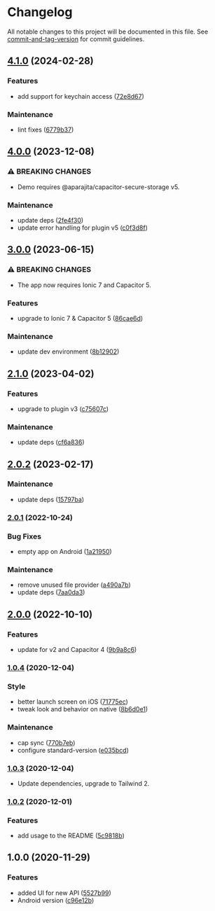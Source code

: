 # Changelog

All notable changes to this project will be documented in this file. See [commit-and-tag-version](https://github.com/absolute-version/commit-and-tag-version) for commit guidelines.

## [4.1.0](https://github.com/aparajita/capacitor-secure-storage-demo/compare/v4.0.0...v4.1.0) (2024-02-28)


### Features

* add support for keychain access ([72e8d67](https://github.com/aparajita/capacitor-secure-storage-demo/commit/72e8d67430ef7e1c1901089ac5d926e9bcd3177b))


### Maintenance

* lint fixes ([6779b37](https://github.com/aparajita/capacitor-secure-storage-demo/commit/6779b371364a0300356aab13874cf0f78128e87d))

## [4.0.0](https://github.com/aparajita/capacitor-secure-storage-demo/compare/v3.0.0...v4.0.0) (2023-12-08)


### ⚠ BREAKING CHANGES

* Demo requires @aparajita/capacitor-secure-storage v5.

### Maintenance

* update deps ([2fe4f30](https://github.com/aparajita/capacitor-secure-storage-demo/commit/2fe4f30418c051f351a1c7c149a8b5c9000bff73))
* update error handling for plugin v5 ([c0f3d8f](https://github.com/aparajita/capacitor-secure-storage-demo/commit/c0f3d8fcadbb7656575554d85a71eb6b0a3060de))

## [3.0.0](https://github.com/aparajita/capacitor-secure-storage-demo/compare/v2.1.0...v3.0.0) (2023-06-15)


### ⚠ BREAKING CHANGES

* The app now requires Ionic 7 and Capacitor 5.

### Features

* upgrade to Ionic 7 & Capacitor 5 ([86cae6d](https://github.com/aparajita/capacitor-secure-storage-demo/commit/86cae6d98681360adbe33d6698ac721d0bacef55))


### Maintenance

* update dev environment ([8b12902](https://github.com/aparajita/capacitor-secure-storage-demo/commit/8b12902f7dc72fe7b39378643811ab09df108c45))

## [2.1.0](https://github.com/aparajita/capacitor-secure-storage-demo/compare/v2.0.2...v2.1.0) (2023-04-02)


### Features

* upgrade to plugin v3 ([c75607c](https://github.com/aparajita/capacitor-secure-storage-demo/commit/c75607cbcfa1d44993b7c08bc1709c914bb984b9))


### Maintenance

* update deps ([cf6a836](https://github.com/aparajita/capacitor-secure-storage-demo/commit/cf6a83677870ebb6b34cde3fc518473f0cc1b1e9))

## [2.0.2](https://github.com/aparajita/capacitor-secure-storage-demo/compare/v2.0.1...v2.0.2) (2023-02-17)


### Maintenance

* update deps ([15797ba](https://github.com/aparajita/capacitor-secure-storage-demo/commit/15797ba027affd5bf295b0ce4fd628cd2a50e2a0))

### [2.0.1](https://github.com/aparajita/capacitor-secure-storage-demo/compare/v2.0.0...v2.0.1) (2022-10-24)


### Bug Fixes

* empty app on Android ([1a21950](https://github.com/aparajita/capacitor-secure-storage-demo/commit/1a219505a1c2a2f22ac04907c93e4e3fbbac1e78))


### Maintenance

* remove unused file provider ([a490a7b](https://github.com/aparajita/capacitor-secure-storage-demo/commit/a490a7b34882481a6388b1988803e36558691845))
* update deps ([7aa0da3](https://github.com/aparajita/capacitor-secure-storage-demo/commit/7aa0da3b6a331342af6f7af23376dc2621d84797))

## [2.0.0](https://github.com/aparajita/capacitor-secure-storage-demo/compare/v1.0.8...v2.0.0) (2022-10-10)


### Features

* update for v2 and Capacitor 4 ([9b9a8c6](https://github.com/aparajita/capacitor-secure-storage-demo/commit/9b9a8c6b91142db3e808853c0842873ab1b139ce))

### [1.0.4](https://github.com/aparajita/ws-capacitor-secure-storage-demo/compare/v1.0.3...v1.0.4) (2020-12-04)


### Style

* better launch screen on iOS ([71775ec](https://github.com/aparajita/ws-capacitor-secure-storage-demo/commit/71775ecacd59a7f98498be4fdf417f0f08c184bf))
* tweak look and behavior on native ([8b6d0e1](https://github.com/aparajita/ws-capacitor-secure-storage-demo/commit/8b6d0e1fc0ee9e6051200f384a9ac0a49f71e4a5))


### Maintenance

* cap sync ([770b7eb](https://github.com/aparajita/ws-capacitor-secure-storage-demo/commit/770b7eb8748bda22010f0cdf6ecc9d7866c38dc7))
* configure standard-version ([e035bcd](https://github.com/aparajita/ws-capacitor-secure-storage-demo/commit/e035bcdcf2b0cb48287f6bbd65db9427541d9b68))

### [1.0.3](https://github.com/aparajita/ws-capacitor-secure-storage-demo/compare/v1.0.2...v1.0.3) (2020-12-04)

* Update dependencies, upgrade to Tailwind 2.

### [1.0.2](https://github.com/aparajita/ws-capacitor-secure-storage-demo/compare/v1.0.1...v1.0.2) (2020-12-01)


### Features

* add usage to the README ([5c9818b](https://github.com/aparajita/ws-capacitor-secure-storage-demo/commit/5c9818b3afa36f5f3b296bc02abb3bb8210485e1))

## 1.0.0 (2020-11-29)


### Features

* added UI for new API ([5527b99](https://github.com/aparajita/ws-capacitor-secure-storage-demo/commit/5527b9995ec4ae7cc005119d9e52b2f1c43742cb))
* Android version ([c96e12b](https://github.com/aparajita/ws-capacitor-secure-storage-demo/commit/c96e12b5501b05efb380f12733317fd7c079287a))
